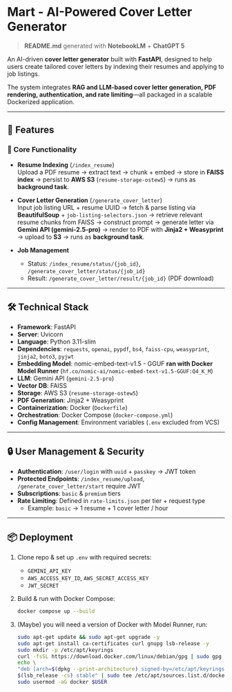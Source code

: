 # Mart - AI-Powered Cover Letter Generator

> **README.md** generated with **NotebookLM** + **ChatGPT 5**

An AI-driven **cover letter generator** built with **FastAPI**, designed to help users create tailored cover letters by indexing their resumes and applying to job listings.  

The system integrates **RAG and LLM-based cover letter generation, PDF rendering, authentication, and rate limiting**—all packaged in a scalable Dockerized application.

---

## 🚀 Features

### 🔑 Core Functionality
- **Resume Indexing** (`/index_resume`)  
  Upload a PDF resume → extract text → chunk + embed → store in **FAISS index** → persist to **AWS S3** (`resume-storage-ostew5`) → runs as **background task**.
  
- **Cover Letter Generation** (`/generate_cover_letter`)  
  Input job listing URL + resume UUID → fetch & parse listing via **BeautifulSoup** + `job-listing-selectors.json` → retrieve relevant resume chunks from FAISS → construct prompt → generate letter via **Gemini API (gemini-2.5-pro)** → render to PDF with **Jinja2 + Weasyprint** → upload to **S3** → runs as **background task**.
  
- **Job Management**  
  - Status: `/index_resume/status/{job_id}`, `/generate_cover_letter/status/{job_id}`  
  - Result: `/generate_cover_letter/result/{job_id}` (PDF download)

---

## 🛠️ Technical Stack

- **Framework**: FastAPI  
- **Server**: Uvicorn  
- **Language**: Python 3.11-slim  
- **Dependencies**: `requests`, `openai`, `pypdf`, `bs4`, `faiss-cpu`, `weasyprint`, `jinja2`, `boto3`, `pyjwt`  
- **Embedding Model**: nomic-embed-text-v1.5 - GGUF **ran with Docker Model Runner** (`hf.co/nomic-ai/nomic-embed-text-v1.5-GGUF:Q4_K_M`)
- **LLM**: Gemini API (`gemini-2.5-pro`)  
- **Vector DB**: FAISS  
- **Storage**: AWS S3 (`resume-storage-ostew5`)  
- **PDF Generation**: Jinja2 + Weasyprint  
- **Containerization**: Docker (`Dockerfile`)  
- **Orchestration**: Docker Compose (`docker-compose.yml`)  
- **Config Management**: Environment variables (`.env` excluded from VCS)

---

## 🔒 User Management & Security

- **Authentication**: `/user/login` with `uuid` + `passkey` → JWT token  
- **Protected Endpoints**: `/index_resume/upload`, `/generate_cover_letter/start` require JWT  
- **Subscriptions**: `basic` & `premium` tiers  
- **Rate Limiting**: Defined in `rate-limits.json` per tier + request type  
  - Example: `basic` → 1 resume + 1 cover letter / hour

---

## 📦 Deployment

1. Clone repo & set up `.env` with required secrets:  
   - `GEMINI_API_KEY`  
   - `AWS_ACCESS_KEY_ID`, `AWS_SECRET_ACCESS_KEY`  
   - `JWT_SECRET`

2. Build & run with Docker Compose:
   ```bash
   docker compose up --build
   ```

3. (Maybe) you will need a version of Docker with Model Runner, run:

   ```bash
   sudo apt-get update && sudo apt-get upgrade -y
   sudo apt-get install ca-certificates curl gnupg lsb-release -y
   sudo mkdir -p /etc/apt/keyrings
   curl -fsSL https://download.docker.com/linux/debian/gpg | sudo gpg --dearmor -o /etc/apt/keyrings/docker.gpg
   echo \
   "deb [arch=$(dpkg --print-architecture) signed-by=/etc/apt/keyrings/docker.gpg] https://download.docker.com/linux/debian \
   $(lsb_release -cs) stable" | sudo tee /etc/apt/sources.list.d/docker.list > /dev/null
   sudo usermod -aG docker $USER
   ``` 
